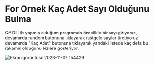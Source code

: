 # For Ornek Kaç Adet Sayı Olduğunu Bulma

C# Dili ile yapmış olduğum programda öncelikle bir sayı giriyoruz, devamında random butonuna tıklayarak rastgele sayılar üretiyoruz devamında "Kaç Adet" butonuna tıklayarak yandaki listede kaç defa bu rakamın olduğunu bizlere gösteriyor.


![Ekran görüntüsü 2023-11-02 154429](https://github.com/burakelci12/_CSharp_For_KacAdetOldugunuBulma/assets/131363641/102bbd79-4235-4a8c-93df-36be3a6846b7)
